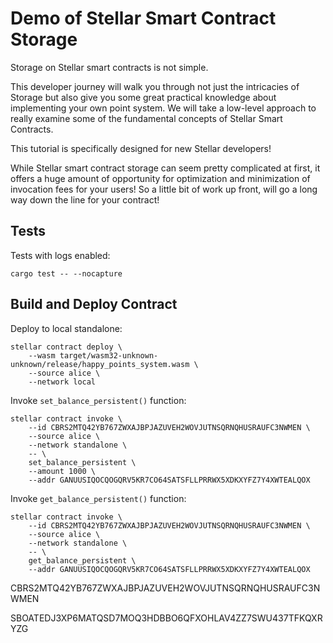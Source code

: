 # Demo of Stellar Smart Contract Storage

Storage on Stellar smart contracts is not simple.

This developer journey will walk you through not just the intricacies of Storage but also give you some great practical
knowledge about implementing your own point system. We will take a low-level approach to really examine some of the
fundamental concepts of Stellar Smart Contracts.

This tutorial is specifically designed for new Stellar developers!

While Stellar smart contract storage can seem pretty complicated at first, it offers a huge amount of opportunity for
optimization and minimization of invocation fees for your users!  So a little bit of work up front, will go a long way
down the line for your contract!

## Tests

Tests with logs enabled:

```
cargo test -- --nocapture
```

## Build and Deploy Contract

Deploy to local standalone:

```
stellar contract deploy \
    --wasm target/wasm32-unknown-unknown/release/happy_points_system.wasm \
    --source alice \
    --network local
```

Invoke `set_balance_persistent()` function:

```
stellar contract invoke \
    --id CBRS2MTQ42YB767ZWXAJBPJAZUVEH2WOVJUTNSQRNQHUSRAUFC3NWMEN \
    --source alice \
    --network standalone \
    -- \
    set_balance_persistent \
    --amount 1000 \
    --addr GANUUSIQOCQOGQRV5KR7CO64SATSFLLPRRWX5XDKXYFZ7Y4XWTEALQOX
```

Invoke `get_balance_persistent()` function:

```
stellar contract invoke \
    --id CBRS2MTQ42YB767ZWXAJBPJAZUVEH2WOVJUTNSQRNQHUSRAUFC3NWMEN \
    --source alice \
    --network standalone \
    -- \
    get_balance_persistent \
    --addr GANUUSIQOCQOGQRV5KR7CO64SATSFLLPRRWX5XDKXYFZ7Y4XWTEALQOX
```

CBRS2MTQ42YB767ZWXAJBPJAZUVEH2WOVJUTNSQRNQHUSRAUFC3NWMEN

SBOATEDJ3XP6MATQSD7MOQ3HDBBO6QFXOHLAV4ZZ7SWU437TFKQXRYZG